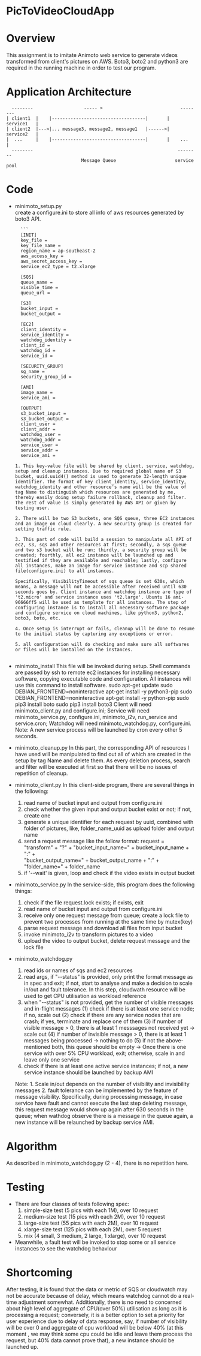 # PicToVideoCloudApp

# Overview
This assignment is to imitate Animoto web service to generate videos transformed from client's pictures on AWS. Boto3, boto2 and python3 are required in the running machine in order to test our program.


# Application Architecture
```
  --------                   ----- >                             --------
| client1  |    |-----------------------------------|       |    service1   |
| client2  |--->|... message3, message2, message1   |------>|    service2   |
|  ...     |    |-----------------------------------|       |    ...        |
  --------                                                      --------
                            Message Queue                      service pool
```
# Code
* minimoto_setup.py  
create a configure.ini to store all info of aws resources generated by boto3 API. 

		```
		[INIT]
		key_file =
		key_file_name =
		region_name = ap-southeast-2
		aws_access_key =
		aws_secret_access_key =
		service_ec2_type = t2.xlarge
		
		[SQS]
		queue_name = 
		visible_time = 
		queue_url = 
		
		[S3]
		bucket_input = 
		bucket_output = 
		
		[EC2]
		client_identity = 
		service_identity = 
		watchdog_identity = 
		client_id = 
		watchdog_id = 
		service_id = 
		
		[SECURITY_GROUP]
		sg_name = 
		security_group_id = 
		
		[AMI]
		image_name = 
		service_ami = 
		
		[OUTPUT]
		s3_bucket_input = 
		s3_bucket_output = 
		client_user =
		client_addr = 
		watchdog_user =
		watchdog_addr = 
		service_user =
		service_addr = 
		service_ami = 
	 ```
  1. This key-value file will be shared by client, service, watchdog, setup and cleanup instances. Due to required global name of S3 bucket, uuid.uuid4() method is used to generate 32-length unique identifier. The format of key client_identity, service_identity, watchdog_identity and other resource's name will be the value of tag Name to distinguish which resources are generated by me, thereby easily doing setup failure rollback, cleanup and filter. The rest of value is simply generated by AWS API or given by testing user.

  2. There will be two S3 buckets, one SQS queue, three EC2 instances and an image on cloud clearly. A new security group is created for setting traffic rule.

  3. This part of code will build a session to manipulate all API of ec2, s3, sqs and other resources at first; secondly, a sqs queue and two s3 bucket will be run; thirdly, a security group will be created; fourthly, all ec2 instance will be launched up and testified if they are available and reachable; lastly, configure all instances, make an image for service instance and scp shared file(configure.ini) to all instances.

   Specifically, VisibilityTimeout of sqs queue is set 630s, which means, a message will not be accessible after received until 630 seconds goes by. Client instance and watchdog instance are type of 't2.micro' and service instance uses 't2.large'. Ubuntu 16 ami-96666ff5 will be used as template for all instances. The step of configuring instance is to install all necessary software package and configure service on cloud machines, like python3, python2, boto3, boto, etc.

   4. Once setup is interrupt or fails, cleanup will be done to resume to the initial status by capturing any exceptions or error.

   5. all configuration will do checking and make sure all softwares or files will be installed on the instances.


* minimoto_install
    This file will be invoked during setup. Shell commands are passed by ssh to remote ec2 instances for installing necessary software, copying executable code and configuration.
    All instances will use this command to install software.
    sudo apt-get update
    sudo DEBIAN_FRONTEND=noninteractive apt-get install -y python3-pip
    sudo DEBIAN_FRONTEND=noninteractive apt-get install -y python-pip
    sudo pip3 install boto
    sudo pip3 install boto3
    Client will need minimoto_client.py and configure.ini;
    Service will need minimoto_service.py, configure.ini, minimoto_i2v, run_service and service.cron;
    Watchdog will need minimoto_watchdog.py, configure.ini.
    Note:
    A new service process will be launched by cron every other 5 seconds.

* minimoto_cleanup.py
    In this part, the corresponding API of resources I have used will be manipulated to find out all of which are created in the setup by tag Name and delete them. As every deletion process, search and filter will be executed at first so that there will be no issues of repetition of cleanup.

* minimoto_client.py
    In this client-side program, there are several things in the following:
    1. read name of bucket input and output from configure.ini
    2. check whether the given input and output bucket exist or not; if not, create one
    3. generate a unique identifier for each request by uuid, combined with folder of pictures, like, folder_name_uuid as upload folder and output name
    4. send a request message like the follow format:
    request = "transform" + "?" + "bucket_input_name=" + bucket_input_name + ":" + \
              "bucket_output_name=" + bucket_output_name + ":" + \
              "folder_name=" + folder_name
    5. if '--wait' is given, loop and check if the video exists in output bucket

* minimoto_service.py
    In the service-side, this program does the following things:
    1. check if the file request.lock exists; if exists, exit
    2. read name of bucket input and output from configure.ini
    3. receive only one request message from queue;
       create a lock file to prevent two processes from running at the same time by mutex(key)
    4. parse request message and download all files from input bucket
    5. invoke minimoto_i2v to transform pictures to a video
    6. upload the video to output bucket, delete request message and the lock file


* minimoto_watchdog.py
    1. read ids or names of sqs and ec2 resources
    2. read args, if "--status" is provided, only print the format message as in spec and exit;
       if not, start to analyse and make a decision to scale in/out and fault tolerance.
       In this step, cloudwath resource will be used to get CPU utilisation as workload reference
    3. when "--status" is not provided, get the number of visible messages and in-flight messages
        (1) check if there is at least one service node; if no, scale out
        (2) check if there are any service nodes that are crash; if yes, terminate and replace one of them
        (3) if number of visible message > 0, there is at least 1 messsages not received yet ->
            scale out
        (4) if number of invisible message > 0, there is at least 1 messages being processed ->
            nothing to do
        (5) if not the above-mentioned both, this queue should be empty ->
            Once there is one service with over 5% CPU workload, exit; otherwise, scale in and leave only one service
    4. check if there is at least one active service instances; if not, a new service instance should be launched by backup AMI

    Note:
        1. Scale in/out depends on the number of visibility and invisibility messages
        2. fault tolerance can be implemented by the feature of message visibility. Specifically, during processing message, in case service have fault and cannot execute the last step deleting message, this request message would show up again after 630 seconds in the queue; when wathdog observe there is a message in the queue again, a new instance will be relaunched by backup service AMI.

# Algorithm
As described in minimoto_watchdog.py (2 - 4), there is no repetition here.

# Testing
- There are four classes of tests following spec:
	1. simple-size test (5 pics with each 1M), over 10 request
	2. medium-size test (15 pics with each 2M), over 10 request
	3. large-size test (55 pics with each 2M), over 10 request
	4. xlarge-size test (125 pics with each 2M), over 5 request
	5. mix (4 small, 3 medium, 2 large, 1 xlarge), over 10 request
- Meanwhile, a fault test will be invoked to stop some or all service instances to see the watchdog behaviour

# Shortcoming
After testing, it is found that the data or metric of SQS or cloudwatch may not be accurate because of delay, which means watchdog cannot do a real-time adjustment somewhat. Additionally, there is no need to concerned about high level of aggregate of CPU(over 50%) utilisation as long as it is processing a request; conversely, it is a better option to set a priority for user experience due to delay of data response, say, if number of visibility will be over 0 and aggregate of cpu workload will be below 40% (at this moment , we may think some cpu could be idle and leave them process the request, but 40% data cannot prove that), a new instance should be launched up.
